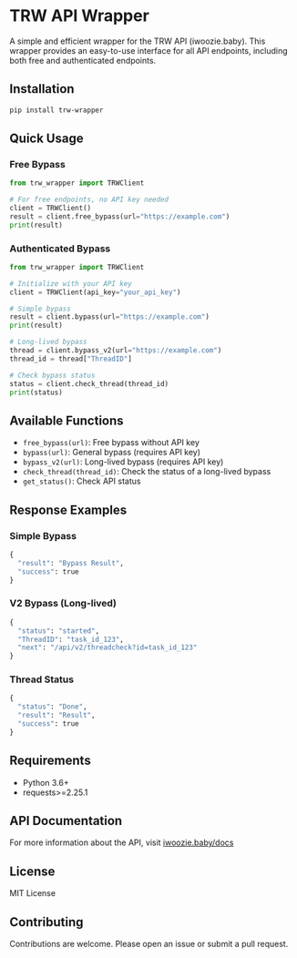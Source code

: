 # TRW API Wrapper

A simple and efficient wrapper for the TRW API (iwoozie.baby). This wrapper provides an easy-to-use interface for all API endpoints, including both free and authenticated endpoints.

## Installation

```bash
pip install trw-wrapper
```

## Quick Usage

### Free Bypass
```python
from trw_wrapper import TRWClient

# For free endpoints, no API key needed
client = TRWClient()
result = client.free_bypass(url="https://example.com")
print(result)
```

### Authenticated Bypass
```python
from trw_wrapper import TRWClient

# Initialize with your API key
client = TRWClient(api_key="your_api_key")

# Simple bypass
result = client.bypass(url="https://example.com")
print(result)

# Long-lived bypass
thread = client.bypass_v2(url="https://example.com")
thread_id = thread["ThreadID"]

# Check bypass status
status = client.check_thread(thread_id)
print(status)
```

## Available Functions

- `free_bypass(url)`: Free bypass without API key
- `bypass(url)`: General bypass (requires API key)
- `bypass_v2(url)`: Long-lived bypass (requires API key)
- `check_thread(thread_id)`: Check the status of a long-lived bypass
- `get_status()`: Check API status

## Response Examples

### Simple Bypass
```python
{
  "result": "Bypass Result",
  "success": true
}
```

### V2 Bypass (Long-lived)
```python
{
  "status": "started",
  "ThreadID": "task_id_123",
  "next": "/api/v2/threadcheck?id=task_id_123"
}
```

### Thread Status
```python
{
  "status": "Done",
  "result": "Result",
  "success": true
}
```

## Requirements
- Python 3.6+
- requests>=2.25.1

## API Documentation
For more information about the API, visit [iwoozie.baby/docs](https://iwoozie.baby/docs)

## License
MIT License

## Contributing
Contributions are welcome. Please open an issue or submit a pull request.